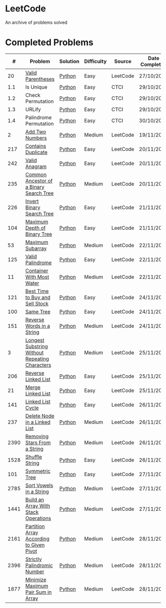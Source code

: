 # LeetCode
An archive of problems solved

# Completed Problems
| # | Problem | Solution | Difficulty | Source | Date Completed |
|---| ----- | -------- | ---------- | -------------- | -------------- |
| 20 | [Valid Parentheses](https://leetcode.com/problems/valid-parentheses/) | [Python](./Solutions/LeetCode/Stack/ValidParentheses.py) | Easy | LeetCode | 27/10/2023 |
| 1.1 | Is Unique | [Python](./Solutions/CTCI/ArraysStrings/isUnique.py) | Easy | CTCI | 29/10/2023 |
| 1.2 | Check Permutation | [Python](./Solutions/CTCI/ArraysStrings/checkPermutation.py) | Easy | CTCI | 29/10/2023 |
| 1.3 | URLify | [Python](./Solutions/CTCI/ArraysStrings/URLify.py) | Easy | CTCI | 29/10/2023 |
| 1.4 | Palindrome Permutation | [Python](./Solutions/CTCI/ArraysStrings/palindromePermutation.py) | Easy | CTCI | 30/10/2023 |
| 2 | [Add Two Numbers](https://leetcode.com/problems/add-two-numbers) | [Python](./Solutions/LeetCode/LinkedList/AddTwoNumbers.py) | Medium | LeetCode | 19/11/2023 |
| 217 | [Contains Duplicate](https://leetcode.com/problems/contains-duplicate) | [Python](./Solutions/LeetCode/ArrayHashing/ContainsDuplicate.py) | Easy | LeetCode | 20/11/2023 |
| 242 | [Valid Anagram](https://leetcode.com/problems/valid-anagram) | [Python](./Solutions/LeetCode/ArrayHashing/ValidAnagram.py) | Easy | LeetCode | 20/11/2023 |
| 235 | [Common Ancestor of a Binary Search Tree](https://leetcode.com/problems/lowest-common-ancestor-of-a-binary-search-tree) | [Python](./Solutions/LeetCode/Trees/LowestComAncestor.py) | Medium | LeetCode | 20/11/2023 |
| 226 | [Invert Binary Search Tree](https://leetcode.com/problems/invert-binary-tree) | [Python](./Solutions/LeetCode/Trees/InvertBinaryTree.py) | Easy | LeetCode | 21/11/2023 |
| 104 | [Maximum Depth of Binary Tree](https://leetcode.com/problems/maximum-depth-of-binary-tree) | [Python](./Solutions/LeetCode/Trees/MaxDepth.py) | Easy | LeetCode | 21/11/2023 |
| 53 | [Maximum Subarray](https://leetcode.com/problems/maximum-subarray) | [Python](./Solutions/LeetCode/ArrayHashing/MaximumSubarray.py) | Medium | LeetCode | 22/11/2023 |
| 125 | [Valid Palindrome](https://leetcode.com/problems/valid-palindrome) | [Python](./Solutions/LeetCode/ArrayHashing/ValidPalindrome.py) | Easy | LeetCode | 22/11/2023 |
| 11 | [Container With Most Water](https://leetcode.com/problems/container-with-most-water) | [Python](./Solutions/LeetCode/ArrayHashing/ContainerMostWater.py) | Medium | LeetCode | 22/11/2023 |
| 121 | [Best Time to Buy and Sell Stock](https://leetcode.com/problems/best-time-to-buy-and-sell-stock) | [Python](./Solutions/LeetCode/SlidingWindow/BestStock.py) | Easy | LeetCode | 24/11/2023 |
| 100 | [Same Tree](https://leetcode.com/problems/same-tree) | [Python](./Solutions/LeetCode/Trees/IsSameTree.py) | Easy | LeetCode | 24/11/2023 |
| 151 | [Reverse Words in a String](https://leetcode.com/problems/reverse-words-in-a-string) | [Python](./Solutions/LeetCode/ArrayHashing/ReverseWords.py) | Medium | LeetCode | 24/11/2023 |
| 3 | [Longest Substring Without Repeating Characters](https://leetcode.com/problems/longest-substring-without-repeating-characters) | [Python](./Solutions/LeetCode/SlidingWindow/LongestSubstring.py) | Medium | LeetCode | 25/11/2023 |
| 206 | [Reverse Linked List](https://leetcode.com/problems/reverse-linked-list) | [Python](./Solutions/LeetCode/LinkedList/ReverseLinkedList.py) | Easy | LeetCode | 25/11/2023 |
| 21 | [Merge Linked List](https://leetcode.com/problems/merge-two-sorted-lists) | [Python](./Solutions/LeetCode/LinkedList/ReverseLinkedList.py) | Easy | LeetCode | 25/11/2023 |
| 141 | [Linked List Cycle](https://leetcode.com/problems/linked-list-cycle) | [Python](./Solutions/LeetCode/LinkedList/ContainsCycle.py) | Easy | LeetCode | 26/11/2023 |
| 237 | [Delete Node in a Linked List](https://leetcode.com/problems/delete-node-in-a-linked-list) | [Python](./Solutions/LeetCode/LinkedList/DeleteNode.py) | Medium | LeetCode | 26/11/2023 |
| 2390 | [Removing Stars From a String](https://leetcode.com/problems/removing-stars-from-a-string) | [Python](./Solutions/LeetCode/Strings/RemoveStars.py) | Medium | LeetCode | 26/11/2023 |
| 1528 | [Shuffle String](https://leetcode.com/problems/shuffle-string/) | [Python](./Solutions/LeetCode/Strings/ShuffleString.py) | Easy | LeetCode | 26/11/2023 |
| 101 | [Symmetric Tree](https://leetcode.com/problems/symmetric-tree) | [Python](./Solutions/LeetCode/Trees/CheckSymmetric.py) | Easy | LeetCode | 27/11/2023 |
| 2785 | [Sort Vowels in a String](https://leetcode.com/problems/sort-vowels-in-a-string) | [Python](./Solutions/LeetCode/Strings/SortVowels.py) | Medium | LeetCode | 27/11/2023 |
| 1441 | [Build an Array With Stack Operations](https://leetcode.com/problems/build-an-array-with-stack-operations) | [Python](./Solutions/LeetCode/ArrayHashing/BuildArray.py) | Medium | LeetCode | 27/11/2023 |
| 2161 | [Partition Array According to Given Pivot](https://leetcode.com/problems/partition-array-according-to-given-pivot) | [Python](.Solutions/LeetCode/ArrayHashing/PivotArray.py) | Medium | LeetCode | 28/11/2023 |
| 2396 | [Strictly Palindromic Number](https://leetcode.com/problems/strictly-palindromic-number/) | [Python](./Solutions/LeetCode/ArrayHashing/StrictlyPalindromic.py) | Medium | LeetCode | 28/11/2023 |
| 1877 | [Minimize Maximum Pair Sum in Array](https://leetcode.com/problems/minimize-maximum-pair-sum-in-array) | [Python](./Solutions/LeetCode/ArrayHashing/MinMaxSum.py) | Medium | LeetCode | 28/11/2023 |


